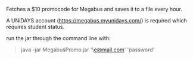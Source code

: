 Fetches a $10 promocode for Megabus and saves it to a file every hour.

A UNiDAYS account (https://megabus.myunidays.com/) is required which requires student status.

run the jar through the command line with:

> java -jar MegabusPromo.jar '\e@mail.com' 'password'
